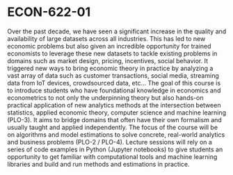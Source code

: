 # ECON-622-01
Over the past decade, we have seen a significant increase in the quality and availability of large datasets across all industries. This has led to new economic problems but also given an incredible opportunity for trained economists to leverage these new datasets to tackle existing problems in domains such as market design, pricing, incentives, social behavior. It triggered new ways to bring economic theory in practice by analyzing a vast array of data such as customer transactions, social media, streaming data from IoT devices, crowdsourced data, etc… The goal of this course is to introduce students who have foundational knowledge in economics and econometrics to not only the underpinning theory but also hands-on practical application of new analytics methods at the intersection between statistics, applied economic theory, computer science and machine learning (PLO-3). It aims to bridge domains that often have their own formalism and usually taught and applied independently.  The focus of the course will be on algorithms and model estimations to solve concrete, real-world analytics and business problems (PLO-2 / PLO-4). Lecture sessions will rely on a series of code examples in Python (Jupyter notebooks) to give students an opportunity to get familiar with computational tools and machine learning libraries and build and run methods and estimations in practice.
